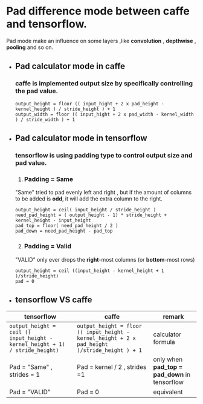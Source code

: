 # Pad difference mode between caffe and tensorflow.

Pad mode make an influence on some layers ,like **convolution** , **depthwise** , **pooling** and so on.

* ## Pad calculator mode in caffe
  ### caffe is implemented output size by specifically controlling the pad value.
      output_height = floor (( input_hight + 2 x pad_height - kernel_height ) / stride_height ) + 1
      output_width = floor (( input_hight + 2 x pad_width - kernel_width ) / stride_width ) + 1

* ## Pad calculator mode in tensorflow
  ### tensorflow is using padding type to control output size and pad value.
  1. ### Padding = Same 
    "Same" tried to pad evenly left and right , but if the amount of columns to be added is **odd**, it will add the extra column to the right.
      
      output_height = ceil( input_height / stride_height )
      need_pad_height = ( output_height - 1) * stride_height + kernel_height - input_height
      pad_top = floor( need_pad_height / 2 )
      pad_down = need_pad_height - pad_top

    2. ### Padding = Valid
    "VALID" only ever drops the **right**-most columns (or **bottom**-most rows)

      output_height = ceil ((input_height - kernel_height + 1 )/stride_height)
      pad = 0

* ## tensorflow VS caffe
|tensorflow|caffe|remark|
|-         | -   | -    |
|```output_height = ceil (( input_height - kernel_height + 1) / stride_height)```|```output_height = floor (( input_height - kernel_height + 2 x pad_height )/stride_height ) + 1 ```|calculator formula|
|Pad = "Same" , strides = 1|Pad = kernel / 2 , strides =1|only when **pad_top = pad_down** in tensorflow|
|Pad = "VALID"|Pad = 0|equivalent|
  

